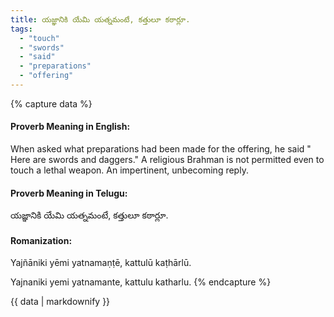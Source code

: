 ```yaml
---
title: యజ్ఞానికి యేమి యత్నమంటే, కత్తులూ కఠార్లూ.
tags:
  - "touch"
  - "swords"
  - "said"
  - "preparations"
  - "offering"
---
```


{% capture data %}
#### Proverb Meaning in English:
When asked what preparations had been made for the offering, he said " Here are swords and daggers."
A religious Brahman is not permitted even to touch a lethal weapon.
An impertinent, unbecoming reply.

#### Proverb Meaning in Telugu:
యజ్ఞానికి యేమి యత్నమంటే, కత్తులూ కఠార్లూ.

#### Romanization:
Yajñāniki yēmi yatnamaṇṭē, kattulū kaṭhārlū.

Yajnaniki yemi yatnamante, kattulu katharlu.
{% endcapture %}

{{ data | markdownify }}

